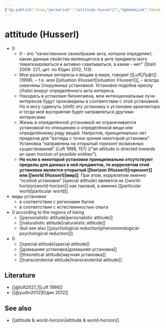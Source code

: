 ```yaml
---
{"dg-publish":true,"permalink":"/attitude-husserl/","dgHomeLink":false,"dgPassFrontmatter":false}
---
```


# attitude (Husserl)
- 0
	- 0 - это "качественное своеобразие акта, которое определяет, какие данные свойства являющегося в акте предмета могу тематизироваться и активно схватываться, а какие - нет" (Staiti 2009: 221, цит. по Юдин 2012, 113).
	- Мои различные интересы к вещам в мире, говорит [[Luft|Луфт]] (1998), – т.е. моя [[situation (Husserl)|situation (Husserl)]], – всегда охвачены (/окружены) установкой. Установка подобна ореолу (/halo) вокруг определённого акта интереса.
	- Находясь в установке бизнесмена, мои интенциональные лучи интересов будут произведены в соответствии с этой установкой. Но я могу сдвинуть (shift) эту установку к установке архитектора и тогда моё восприятие будет направляться другими интересами.
	- Жизнь в определённой установкой не ограничивается установкой по отношению к определённой вещи или определённому ряду вещей. Напротив, принципиально нет пределов для “взгляда с точки зрения некоторой установки”. Установка “направлена на открытый горизонт возможных существований” (Luft 1998, 157) (/”an attitude is directed towards an open horizon of possible entities”). 
	- **Но если в некоторой установке принципиально отсутствуют пределы для данных в ней предметов, то коррелятом этой установки является открытый [[horizon (Husserl)|горизонт]] или [[world (Husserl)|мир]]**. При этом, коррелятом именно “особой установки” (special attitude) является не [[world-horizon|world-horizon]] как таковой, а именно [[particular world|particular world]].
- виды установки
	- в соответствии с регионами бытия
	- в соответствии с естественностью опыта
- 0 according to the regions of being
	- [[personalistic attitude|personalistic attitude]]
	- [[naturalistic attitude|naturalistic attitude]]
	- (but see also [[psychological reduction|phenomenological-psychological reduction]])
- 0
	- [[special attitude|special attitude]]
	- [[домашняя установка|домашняя установка]]
	- [[theoretical attitude|научная установка]]
	- [[transcendental attitude|transcendental attitude]]


## Literature
- [[@luft2021_1|Luft 1998]]
- [[@yudin2012|Юдин 2012]]

## See also
- [[attitude & world-horizon|attitude & world-horizon]]